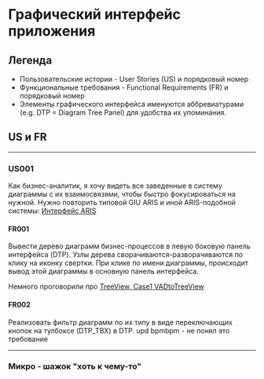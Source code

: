 # Графический интерфейс приложения

## Легенда

- Пользовательские истории - User Stories (US) и порядковый номер
- Функциональные требования - Functional Requirements (FR) и порядковый номер
- Элементы графического интерфейса именуются аббревиатурами (e.g. DTP = Diagram Tree Panel) для удобства их упоминания.

## US и FR
---

### US001
Как бизнес-аналитик, я хочу видеть все заведенные в систему диаграммы с их взаимосвязями, чтобы быстро фокусироваться на нужной.
Нужно повторить типовой GIU ARIS и иной ARIS-подобной системы: [Интерфейс ARIS](https://github.com/bpmbpm/doc/blob/main/Project/SemanticBPM/design/mainGUI.md)

#### FR001
Вывести дерево диаграмм бизнес-процессов в левую боковую панель интерфейса (DTP). Узлы дерева сворачиваются-разворачиваются по клику на иконку свертки. При клике по имени диаграммы, происходит вывод этой диаграммы в основную панель интерфейса.

Немного проговорили про [TreeView, Case1 VADtoTreeView](https://github.com/bpmbpm/doc/blob/main/METAMODEL/SIRIUS/Case1_VADtoTreeView.md)

#### FR002
Реализовать фильтр диаграмм по их типу в виде переключающих кнопок на тулбоксе (DTP_TBX) в DTP.
upd bpmbpm - не понял это требование

---

### Микро - шажок "хоть к чему-то"
